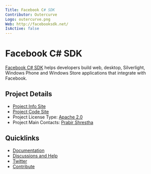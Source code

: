```yaml
---
Title: Facebook C# SDK
Contributor: Outercurve
Logo: outercurve.png
Web: http://facebooksdk.net/
IsActive: false
---
```

# Facebook C# SDK

[Facebook C# SDK](http://facebooksdk.net/) helps developers build web, desktop, Silverlight, Windows Phone and Windows Store applications that integrate with Facebook.

## Project Details

* [Project Info Site](http://facebooksdk.net/)
* [Project Code Site](https://github.com/facebook-csharp-sdk/facebook-csharp-sdk)
* Project License Type: [Apache 2.0](https://github.com/facebook-csharp-sdk/facebook-csharp-sdk/blob/master/LICENSE.txt)
* Project Main Contacts: [Prabir Shrestha](https://github.com/prabirshrestha)

## Quicklinks

* [Documentation](https://github.com/facebook-csharp-sdk/facebook-csharp-sdk.github.com/tree/master/docs)
* [Discussions and Help](http://facebook.stackoverflow.com/)
* [Twitter](https://twitter.com/csharpsdk)
* [Contribute](http://facebooksdk.net/docs/contribute)
